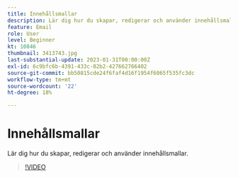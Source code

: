 ```yaml
---
title: Innehållsmallar
description: Lär dig hur du skapar, redigerar och använder innehållsmallar.
feature: Email
role: User
level: Beginner
kt: 10846
thumbnail: 3413743.jpg
last-substantial-update: 2023-01-31T00:00:00Z
exl-id: 6c9bfc6b-4391-433c-82b2-427662766402
source-git-commit: bb50815cde24f6faf4d16f1954f6065f535fc3dc
workflow-type: tm+mt
source-wordcount: '22'
ht-degree: 18%

---
```


# Innehållsmallar

Lär dig hur du skapar, redigerar och använder innehållsmallar.

>[!VIDEO](https://video.tv.adobe.com/v/3413743?quality=12&learn=on)

